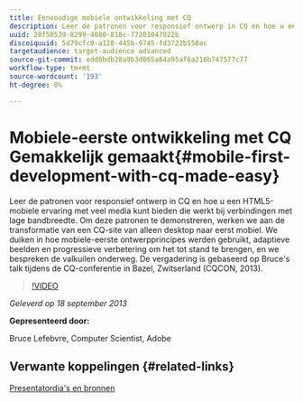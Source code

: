 ```yaml
---
title: Eenvoudige mobiele ontwikkeling met CQ
description: Leer de patronen voor responsief ontwerp in CQ en hoe u een HTML5-mobiele ervaring met veel media kunt bieden die werkt bij verbindingen met lage bandbreedte. Om deze patronen te demonstreren, werken we aan de transformatie van een CQ-site van alleen desktop naar eerst mobiel. We duiken in hoe mobiele-eerste ontwerpprincipes werden gebruikt, adaptieve beelden en progressieve verbetering om het tot stand te brengen, en we bespreken de valkuilen onderweg. De vergadering is gebaseerd op Bruce's talk tijdens de CQ-conferentie in Bazel, Zwitserland (CQCON, 2013).
uuid: 20f50539-8299-4080-818c-77201047022b
discoiquuid: 5d79cfc0-a128-445b-9745-fd3722b550ac
targetaudience: target-audience advanced
source-git-commit: edd0bdb28a9b3d065a64a95af6a216b747577c77
workflow-type: tm+mt
source-wordcount: '193'
ht-degree: 0%

---
```


# Mobiele-eerste ontwikkeling met CQ Gemakkelijk gemaakt{#mobile-first-development-with-cq-made-easy}

Leer de patronen voor responsief ontwerp in CQ en hoe u een HTML5-mobiele ervaring met veel media kunt bieden die werkt bij verbindingen met lage bandbreedte. Om deze patronen te demonstreren, werken we aan de transformatie van een CQ-site van alleen desktop naar eerst mobiel. We duiken in hoe mobiele-eerste ontwerpprincipes werden gebruikt, adaptieve beelden en progressieve verbetering om het tot stand te brengen, en we bespreken de valkuilen onderweg. De vergadering is gebaseerd op Bruce&#39;s talk tijdens de CQ-conferentie in Bazel, Zwitserland (CQCON, 2013).

>[!VIDEO](https://video.tv.adobe.com/v/19572/?quality=9)

*Geleverd op 18 september 2013*

**Gepresenteerd door:**

Bruce Lefebvre, Computer Scientist, Adobe

## Verwante koppelingen {#related-links}

[Presentatordia&#39;s en bronnen](http://brucelefebvre.com/blog/2013/09/18/cq-gems-mobile-first-development/)
